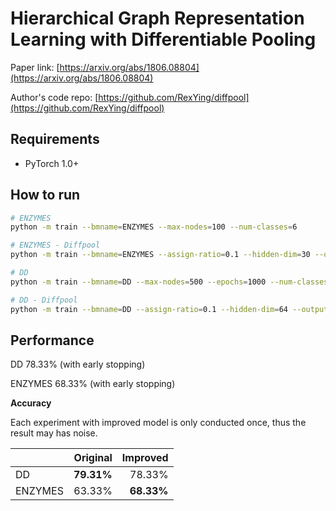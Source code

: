 Hierarchical Graph Representation Learning with Differentiable Pooling
============


Paper link: [https://arxiv.org/abs/1806.08804](https://arxiv.org/abs/1806.08804)

Author's code repo: [https://github.com/RexYing/diffpool](https://github.com/RexYing/diffpool)


Requirements
------------
* PyTorch 1.0+

How to run
----------
```bash
# ENZYMES
python -m train --bmname=ENZYMES --max-nodes=100 --num-classes=6

# ENZYMES - Diffpool
python -m train --bmname=ENZYMES --assign-ratio=0.1 --hidden-dim=30 --output-dim=30 --num-classes=6 --method=soft-assign

# DD
python -m train --bmname=DD --max-nodes=500 --epochs=1000 --num-classes=2

# DD - Diffpool
python -m train --bmname=DD --assign-ratio=0.1 --hidden-dim=64 --output-dim=64 --num-classes=2 --method=soft-assign
```

Performance
-----------
DD 78.33% (with early stopping)

ENZYMES 68.33% (with early stopping)

**Accuracy**

Each experiment with improved model is only conducted once, thus the result may has noise.

|         |   Original |   Improved |
| ------- | ---------: | ---------: |
| DD      | **79.31%** |     78.33% |
| ENZYMES |     63.33% | **68.33%** |
